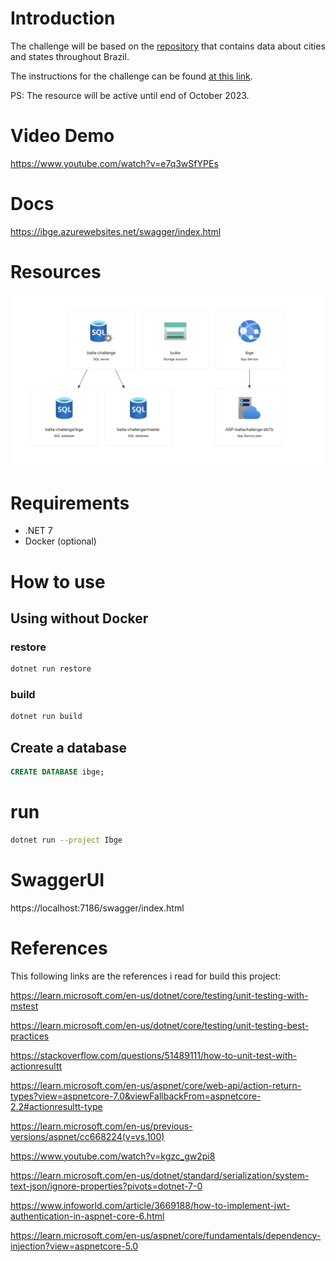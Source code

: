 ﻿# Introduction

The challenge will be based on the [repository](https://github.com/andrebaltieri/ibge/tree/main) that contains data about cities and states throughout Brazil.

The instructions for the challenge can be found [at this link](https://baltaio.blob.core.windows.net/temp/desafio-dotnet/01-sobre.pdf).

PS: The resource will be active until end of October 2023.

# Video Demo

https://www.youtube.com/watch?v=e7q3wSfYPEs

# Docs

https://ibge.azurewebsites.net/swagger/index.html

# Resources

<img src="./.assets/resources.jpg" />

# Requirements

- .NET 7
- Docker (optional)

# How to use

## Using without Docker

### restore

```bash
dotnet run restore
```

### build

```bash
dotnet run build
```


## Create a database

```sql
CREATE DATABASE ibge;
```

# run

```bash
dotnet run --project Ibge
```

# SwaggerUI

https://localhost:7186/swagger/index.html


# References

This following links are the references i read for build this project:

https://learn.microsoft.com/en-us/dotnet/core/testing/unit-testing-with-mstest

https://learn.microsoft.com/en-us/dotnet/core/testing/unit-testing-best-practices

https://stackoverflow.com/questions/51489111/how-to-unit-test-with-actionresultt

https://learn.microsoft.com/en-us/aspnet/core/web-api/action-return-types?view=aspnetcore-7.0&viewFallbackFrom=aspnetcore-2.2#actionresultt-type

https://learn.microsoft.com/en-us/previous-versions/aspnet/cc668224(v=vs.100)

https://www.youtube.com/watch?v=kgzc_gw2pi8

https://learn.microsoft.com/en-us/dotnet/standard/serialization/system-text-json/ignore-properties?pivots=dotnet-7-0

https://www.infoworld.com/article/3669188/how-to-implement-jwt-authentication-in-aspnet-core-6.html

https://learn.microsoft.com/en-us/aspnet/core/fundamentals/dependency-injection?view=aspnetcore-5.0
